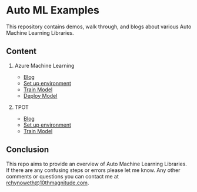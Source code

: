 # Auto ML Examples
This repository contains demos, walk through, and blogs about various Auto Machine Learning Libraries. 


## Content
1. Azure Machine Learning
    - [Blog](https://ryansdataspot.com/2019/03/01/auto-machine-learning-with-azure-machine-learning/) 
    - [Set up environment](./AzureML/walkthrough/01_EnvironmentSetup.md)
    - [Train Model](./AzureML/walkthrough/02_TrainModel.md)
    - [Deploy Model](./AzureML/walkthrough/03_DeployModel.md)

1. TPOT
    - [Blog](.)
    - [Set up environment](https://github.com/ryanchynoweth44/AutoMLExamples/blob/master/TPOT/01_EnvironmentSetup.md)
    - [Train Model](https://github.com/ryanchynoweth44/AutoMLExamples/blob/master/TPOT/02_TrainModel.md)



## Conclusion
This repo aims to provide an overview of Auto Machine Learning Libraries. If there are any confusing steps or errors please let me know. Any other comments or questions you can contact me at rchynoweth@10thmagnitude.com. 
